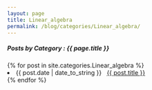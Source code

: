 ```yaml
---
layout: page
title: Linear_algebra
permalink: /blog/categories/Linear_algebra/
---
```


<h5> Posts by Category : {{ page.title }} </h5>

<div class="card">
{% for post in site.categories.Linear_algebra %}
 <li class="category-posts"><span>{{ post.date | date_to_string }}</span> &nbsp; <a href="{{ post.link }}" target="_blank" rel="noopener noreferrer">{{ post.title }}</a></li>
{% endfor %}
</div>